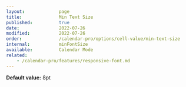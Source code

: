 ```yaml
---
layout:             page
title:              Min Text Size
published:          true
date:               2022-07-26
modified:           2022-07-26
order:              /calendar-pro/options/cell-value/min-text-size
internal:           minFontSize
available:          Calendar Mode
related:
    - /calendar-pro/features/responsive-font.md
---
```

**Default value:** 8pt
